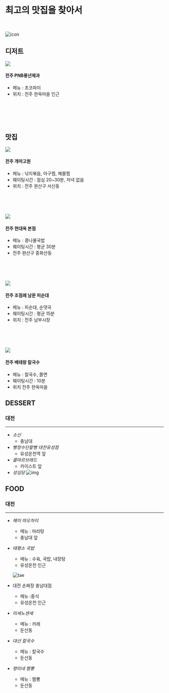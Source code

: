 # 최고의 맛집을 찾아서
<br/>

![icon](https://item.kakaocdn.net/do/145e6bf1f7cc70a6d9dad443af101a70f43ad912ad8dd55b04db6a64cddaf76d)

## 디저트
![](https://pup-review-phinf.pstatic.net/MjAyMzAxMTJfMTI5/MDAxNjczNDUxODczMTY5.lMx2heSjfB3lwPI8ooiEyfH2H9sdfumE94H1Il7ZgPIg.wDjEbVx4gGX5sl6l4-nLmA19WA0Go_Zr60i0H6sbE-gg.JPEG/20230109_131932.jpg)
#### 전주 PNB풍년제과
- 메뉴 : 초코파이
- 위치 : 전주 한옥마을 인근
<br> 
<br> 
<br> 
<br> 

## 맛집

![](https://ldb-phinf.pstatic.net/20220215_269/164485819250860Sls_JPEG/Screenshot_20220215-020229_NAVER.jpg)
#### 전주 개마고원 
- 메뉴 : 낚지볶음, 아구찜, 해물찜
- 웨이팅시간 : 점심 20~30분, 저녁 없음
- 위치 : 전주 완산구 서신동 
<br> 
<br> 
<br> 


![](https://pup-review-phinf.pstatic.net/MjAyMzAxMTBfMTA2/MDAxNjczMzU0MDYxNjQ3.NBGgl-yxgCxraCaNhMQjsI5vMsrRRqjUtxp_EOhXi3wg.jIpu6xxHsvYZQcxyL6Ckm5tcT9J-4yQ6DUgawHgmHp8g.JPEG/1673353776745-0.jpg)
#### 전주 현대옥 본점
- 메뉴 : 콩나물국밥
- 웨이팅시간 : 평균 30분
- 전주 완산구 중화산동
<br> 
<br> 
<br> 



![](https://ldb-phinf.pstatic.net/20151113_30/1447396114906PXg0R_JPEG/167063555853660_0.jpg)
#### 전주 조점례 남문 피순대
- 메뉴 : 피순대, 순댓국
- 웨이팅시간 : 평균 15분
- 위치 : 전주 남부시장
<br> 
<br> 
<br> 

![](https://ldb-phinf.pstatic.net/20210110_255/16102184980371iS1l_JPEG/6bdVXkyyb0lFksIyZezC-sVZ.jpg)
#### 전주 베테랑 칼국수
- 메뉴 : 칼국수, 쫄면
- 웨이팅시간 : 10분
- 위치 전주 한옥마을
## **DESSERT**

### **대전**
---
- *소신*
  - 충남대
- *빵장수단팥빵 대전유성점*
  - 유성온천역 앞
- *콜마르브레드*
  - 카이스트 앞
- *성심당*
  ![img](https://ak-d.tripcdn.com/images/1i63l22347kts2dsh31FB.jpg?proc=source/trip)


## **FOOD**

### 대전
---
- *헤이 마오차이*
  - 메뉴 : 마라탕
  - 충남대 앞
- *태평소 국밥*
  - 메뉴 : 수육, 국밥, 내장탕
  - 유성온천 인근


   ![tae](https://thingool123.godohosting.com/data/goods/21/07/29/1000021873/1000021873_detail_05.jpg)
- 대전 손짜장 충남대점
  - 메뉴 :중식
  - 유성온천 인근
- *미세노센세*
  - 메뉴 : 카레
  - 둔산동
- *대선 칼국수*
  - 메뉴 : 칼국수
  - 둔산동
- *향미네 짬뽕*
  - 메뉴 : 짬뽕
  - 둔산동

